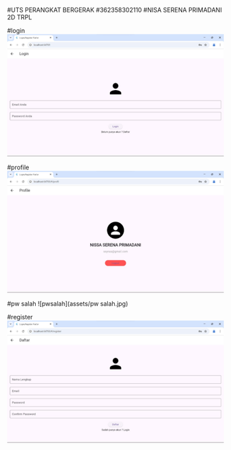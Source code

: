 #UTS PERANGKAT BERGERAK
#362358302110
#NISA SERENA PRIMADANI 2D TRPL

#login 
![login](assets/login.jpg)

#profile 
![profile](assets/profile.jpg)

#pw salah
![pwsalah](assets/pw salah.jpg)

#register
![register](assets/register.jpg)